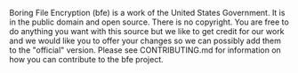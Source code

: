 Boring File Encryption (bfe) is a work of the United States Government. It 
is in the public domain and open source. There is no copyright. You are free
to do anything you want with this source but we like to get credit for our work
and we would like you to offer your changes so we can possibly add them
to the "official" version. Please see CONTRIBUTING.md for information on
how you can contribute to the bfe project.
